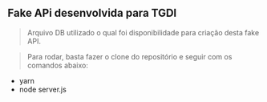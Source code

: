 ## Fake APi desenvolvida para TGDI

> Arquivo DB utilizado o qual foi disponibilidade para criação desta fake API.

> Para rodar, basta fazer o clone do repositório e seguir com os comandos abaixo:

- yarn
- node server.js
